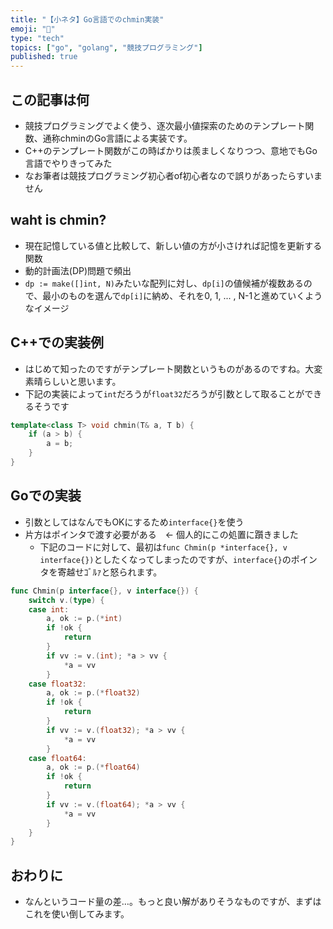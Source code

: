 ```yaml
---
title: "【小ネタ】Go言語でのchmin実装"
emoji: "🐎"
type: "tech"
topics: ["go", "golang", "競技プログラミング"]
published: true
---
```


## この記事は何
- 競技プログラミングでよく使う、逐次最小値探索のためのテンプレート関数、通称chminのGo言語による実装です。
- C++のテンプレート関数がこの時ばかりは羨ましくなりつつ、意地でもGo言語でやりきってみた
- なお筆者は競技プログラミング初心者of初心者なので誤りがあったらすいません

## waht is chmin?
- 現在記憶している値と比較して、新しい値の方が小さければ記憶を更新する関数
- 動的計画法(DP)問題で頻出
- `dp := make([]int, N)`みたいな配列に対し、`dp[i]`の値候補が複数あるので、最小のものを選んで`dp[i]`に納め、それを0, 1, ... , N-1と進めていくようなイメージ

## C++での実装例
- はじめて知ったのですがテンプレート関数というものがあるのですね。大変素晴らしいと思います。
- 下記の実装によって`int`だろうが`float32`だろうが引数として取ることができるそうです

```cpp
template<class T> void chmin(T& a, T b) {
    if (a > b) {
        a = b;
    }
}
```

## Goでの実装
- 引数としてはなんでもOKにするため`interface{}`を使う
- 片方はポインタで渡す必要がある　← 個人的にこの処置に躓きました
  - 下記のコードに対して、最初は`func Chmin(p *interface{}, v interface{})`としたくなってしまったのですが、`interface{}`のポインタを寄越せｺﾞﾙｧと怒られます。

```go
func Chmin(p interface{}, v interface{}) {
	switch v.(type) {
	case int:
		a, ok := p.(*int)
		if !ok {
			return
		}
		if vv := v.(int); *a > vv {
			*a = vv
		}
	case float32:
		a, ok := p.(*float32)
		if !ok {
			return
		}
		if vv := v.(float32); *a > vv {
			*a = vv
		}
	case float64:
		a, ok := p.(*float64)
		if !ok {
			return
		}
		if vv := v.(float64); *a > vv {
			*a = vv
		}
	}
}
```

## おわりに
- なんというコード量の差…。もっと良い解がありそうなものですが、まずはこれを使い倒してみます。